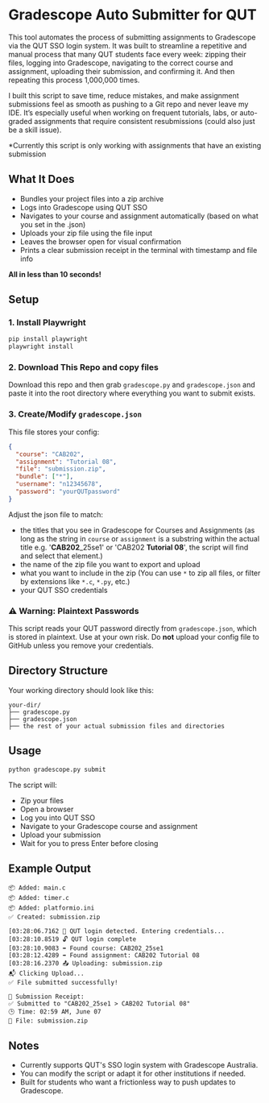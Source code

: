# Gradescope Auto Submitter for QUT

This tool automates the process of submitting assignments to Gradescope via the QUT SSO login system. It was built to streamline a repetitive and manual process that many QUT students face every week: zipping their files, logging into Gradescope, navigating to the correct course and assignment, uploading their submission, and confirming it. And then repeating this process 1,000,000 times.

I built this script to save time, reduce mistakes, and make assignment submissions feel as smooth as pushing to a Git repo and never leave my IDE. It’s especially useful when working on frequent tutorials, labs, or auto-graded assignments that require consistent resubmissions (could also just be a skill issue).

*Currently this script is only working with assignments that have an existing submission
## What It Does

- Bundles your project files into a zip archive
- Logs into Gradescope using QUT SSO
- Navigates to your course and assignment automatically (based on what you set in the .json)
- Uploads your zip file using the file input
- Leaves the browser open for visual confirmation
- Prints a clear submission receipt in the terminal with timestamp and file info

**All in less than 10 seconds!**

## Setup

### 1. Install Playwright

```bash
pip install playwright
playwright install
```

### 2. Download This Repo and copy files

Download this repo and then grab `gradescope.py` and `gradescope.json` and paste it into the root directory where everything you want to submit exists.

### 3. Create/Modify `gradescope.json`

This file stores your config:

```json
{
  "course": "CAB202",
  "assignment": "Tutorial 08",
  "file": "submission.zip",
  "bundle": ["*"],
  "username": "n12345678",
  "password": "yourQUTpassword"
}
```
Adjust the json file to match: 
- the titles that you see in Gradescope for Courses and Assignments (as long as the string in `course` or `assignment` is a substring within the actual title e.g. '**CAB202**_25se1' or 'CAB202 **Tutorial 08**', the script will find and select that element.)
- the name of the zip file you want to export and upload
- what you want to include in the zip (You can use `*` to zip all files, or filter by extensions like `*.c`, `*.py`, etc.)
- your QUT SSO credentials


### ⚠️ Warning: Plaintext Passwords
This script reads your QUT password directly from `gradescope.json`, which is stored in plaintext. Use at your own risk. Do **not** upload your config file to GitHub unless you remove your credentials.

## Directory Structure

Your working directory should look like this:

```
your-dir/
├── gradescope.py
├── gradescope.json
├── the rest of your actual submission files and directories
```

## Usage

```bash
python gradescope.py submit
```

The script will:

- Zip your files
- Open a browser
- Log you into QUT SSO
- Navigate to your Gradescope course and assignment
- Upload your submission
- Wait for you to press Enter before closing

## Example Output

```
📦 Added: main.c
📦 Added: timer.c
📦 Added: platformio.ini
✅ Created: submission.zip

[03:28:06.7162 👤 QUT login detected. Entering credentials...
[03:28:10.8519 🔓 QUT login complete
[03:28:10.9083 ➡️ Found course: CAB202_25se1
[03:28:12.4289 ➡️ Found assignment: CAB202 Tutorial 08
[03:28:16.2370 📤 Uploading: submission.zip
📬 Clicking Upload...
✅ File submitted successfully!

🧾 Submission Receipt:
✅ Submitted to "CAB202_25se1 > CAB202 Tutorial 08"
🕒 Time: 02:59 AM, June 07
📁 File: submission.zip
```

## Notes

- Currently supports QUT's SSO login system with Gradescope Australia.
- You can modify the script or adapt it for other institutions if needed.
- Built for students who want a frictionless way to push updates to Gradescope.
